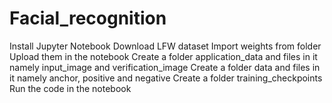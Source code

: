 # Facial_recognition
Install Jupyter Notebook
Download LFW dataset
Import weights from folder
Upload them in the notebook 
Create a folder application_data and files in it namely input_image and verification_image
Create a folder data and files in it namely anchor, positive and negative
Create a folder training_checkpoints
Run the code in the notebook
